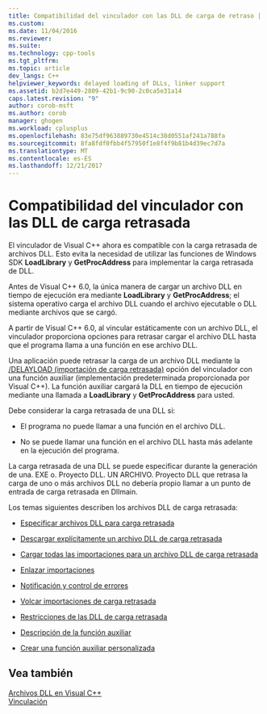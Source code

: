 ```yaml
---
title: Compatibilidad del vinculador con las DLL de carga de retraso | Documentos de Microsoft
ms.custom: 
ms.date: 11/04/2016
ms.reviewer: 
ms.suite: 
ms.technology: cpp-tools
ms.tgt_pltfrm: 
ms.topic: article
dev_langs: C++
helpviewer_keywords: delayed loading of DLLs, linker support
ms.assetid: b2d7e449-2809-42b1-9c90-2c0ca5e31a14
caps.latest.revision: "9"
author: corob-msft
ms.author: corob
manager: ghogen
ms.workload: cplusplus
ms.openlocfilehash: 83e75df963889730e4514c38d0551af241a788fa
ms.sourcegitcommit: 8fa8fdf0fbb4f57950f1e8f4f9b81b4d39ec7d7a
ms.translationtype: MT
ms.contentlocale: es-ES
ms.lasthandoff: 12/21/2017
---
```

# <a name="linker-support-for-delay-loaded-dlls"></a>Compatibilidad del vinculador con las DLL de carga retrasada
El vinculador de Visual C++ ahora es compatible con la carga retrasada de archivos DLL. Esto evita la necesidad de utilizar las funciones de Windows SDK **LoadLibrary** y **GetProcAddress** para implementar la carga retrasada de DLL.  
  
 Antes de Visual C++ 6.0, la única manera de cargar un archivo DLL en tiempo de ejecución era mediante **LoadLibrary** y **GetProcAddress**; el sistema operativo carga el archivo DLL cuando el archivo ejecutable o DLL mediante archivos que se cargó.  
  
 A partir de Visual C++ 6.0, al vincular estáticamente con un archivo DLL, el vinculador proporciona opciones para retrasar cargar el archivo DLL hasta que el programa llama a una función en ese archivo DLL.  
  
 Una aplicación puede retrasar la carga de un archivo DLL mediante la [/DELAYLOAD (importación de carga retrasada)](../../build/reference/delayload-delay-load-import.md) opción del vinculador con una función auxiliar (implementación predeterminada proporcionada por Visual C++). La función auxiliar cargará la DLL en tiempo de ejecución mediante una llamada a **LoadLibrary** y **GetProcAddress** para usted.  
  
 Debe considerar la carga retrasada de una DLL si:  
  
-   El programa no puede llamar a una función en el archivo DLL.  
  
-   No se puede llamar una función en el archivo DLL hasta más adelante en la ejecución del programa.  
  
 La carga retrasada de una DLL se puede especificar durante la generación de una. EXE o. Proyecto DLL. UN ARCHIVO. Proyecto DLL que retrasa la carga de uno o más archivos DLL no debería propio llamar a un punto de entrada de carga retrasada en Dllmain.  
  
 Los temas siguientes describen los archivos DLL de carga retrasada:  
  
-   [Especificar archivos DLL para carga retrasada](../../build/reference/specifying-dlls-to-delay-load.md)  
  
-   [Descargar explícitamente un archivo DLL de carga retrasada](../../build/reference/explicitly-unloading-a-delay-loaded-dll.md)  
  
-   [Cargar todas las importaciones para un archivo DLL de carga retrasada](../../build/reference/loading-all-imports-for-a-delay-loaded-dll.md)  
  
-   [Enlazar importaciones](../../build/reference/binding-imports.md)  
  
-   [Notificación y control de errores](../../build/reference/error-handling-and-notification.md)  
  
-   [Volcar importaciones de carga retrasada](../../build/reference/dumping-delay-loaded-imports.md)  
  
-   [Restricciones de las DLL de carga retrasada](../../build/reference/constraints-of-delay-loading-dlls.md)  
  
-   [Descripción de la función auxiliar](understanding-the-helper-function.md)  
  
-   [Crear una función auxiliar personalizada](../../build/reference/developing-your-own-helper-function.md)  
  
## <a name="see-also"></a>Vea también  
 [Archivos DLL en Visual C++](../../build/dlls-in-visual-cpp.md)   
 [Vinculación](../../build/reference/linking.md)